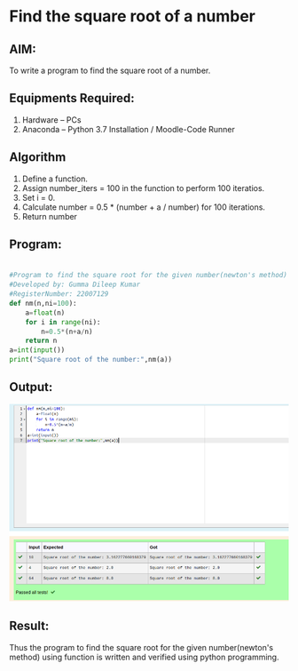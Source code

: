 # Find the square root of a number

## AIM:
To write a program to find the square root of a number.

## Equipments Required:
1. Hardware – PCs
2. Anaconda – Python 3.7 Installation / Moodle-Code Runner

## Algorithm
1. Define a function.
2. Assign number_iters = 100 in the function to perform 100 iteratios.
3. Set i = 0.
4. Calculate  number = 0.5 * (number + a / number) for 100 iterations.
5. Return number

## Program:
```python

#Program to find the square root for the given number(newton's method) using function.
#Developed by: Gumma Dileep Kumar
#RegisterNumber: 22007129
def nm(n,ni=100):
    a=float(n)
    for i in range(ni):
        n=0.5*(n+a/n)
    return n
a=int(input())
print("Square root of the number:",nm(a)) 

```

















































































































## Output:
![Square root of a number](/square_output.png)


## Result:
Thus the program to find the square root for the given number(newton's method) using function is written and verified using python programming.
